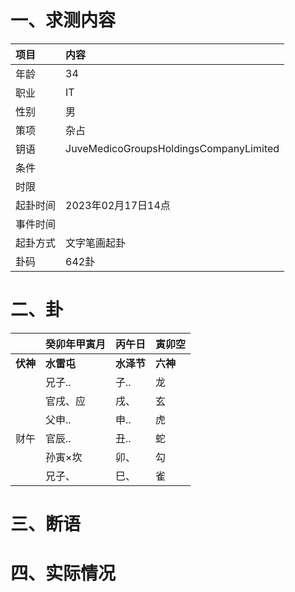 # 一、求测内容
|项目|内容|
|:-|:-|
|年龄|34|
|职业|IT|
|性别|男|
|策项|杂占|
|钥语|JuveMedicoGroupsHoldingsCompanyLimited|
|条件||
|时限||
|起卦时间|2023年02月17日14点|
|事件时间||
|起卦方式|文字笔画起卦|
|卦码|642卦|

# 二、卦
||癸卯年甲寅月|丙午日|寅卯空|
|:-|:-|:-|:-|
|**伏神**|**水雷屯**|**水泽节**|**六神**|
||兄子..|子..|龙|
||官戌、应|戌、|玄|
||父申..|申..|虎|
|财午|官辰..|丑..|蛇|
||孙寅×坎|卯、|勾|
||兄子、|巳、|雀|


# 三、断语

# 四、实际情况
